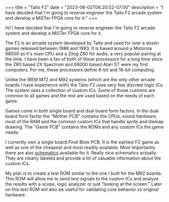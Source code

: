 +++
title = "Taito F2"
date = "2023-06-02T06:20:52-07:00"
description = "I have decided that I'm going to reverse engineer the Taito F2 arcade system and develop a MiSTer FPGA core for it."
+++

Hi! I have decided that I'm going to reverse engineer the Taito F2 arcade system and develop a MiSTer FPGA core for it.

The F2 is an arcade system developed by Taito and used for over a dozen games released between 1988 and 1993. It is based around a Motorola 68000 as it's main CPU and a Zilog Z80 for audio, a very popular pairing at the time. I have been a fan of both of these processors for a long time since the Z80 based ZX Spectrum and 68000 based Atari ST were my first computers. For me, these processors define 8-bit and 16-bit computing.

Unlike the IREM M72 and M92 systems (which are the only other arcade boards I have experience with) the Taito F2 uses very few discreet logic ICs. The system uses a collection of custom ICs. Some of those customs are common to all games and the rest are used based on the needs of each game.

Games come in both single board and dual board form factors. In the dual board form factor the "Mother PCB" contains the CPUs, sound hardware, most of the RAM and the common custom ICs that handle sprite and tilemap drawing. The "Game PCB" contains the ROMs and any custom ICs the game needs.

I currently own a single board *Final Blow* PCB. It is the earliest F2 game as well as one of the cheapest and most readily available. Most importantly there are also [schematics](https://www.arcade-museum.com/manuals-videogames/F/FinalBlow.sch.pdf) available for it. Really nice schematics actually. They are clearly labeled and provide a lot of valuable information about the custom ICs.

My plan is to create a test ROM similar to the one I built for the M92 boards. This ROM will allow me to send test signals to the custom ICs and analyze the results with a scope, logic analyzer or just "looking at the screen." Later on this test ROM will also be useful for validating core behavior vs original hardware.

